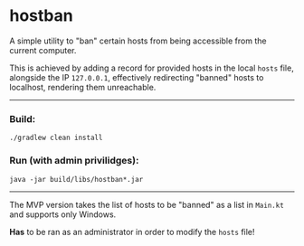 # hostban

 A simple utility to "ban" certain hosts from being accessible from the current computer.
 
 This is achieved by adding a record for provided hosts in the local `hosts` file, alongside
 the IP `127.0.0.1`, effectively redirecting "banned" hosts to localhost, rendering them unreachable.
 
 ---
 
 ### Build:
 `./gradlew clean install`
 
 ### Run (with admin privilidges):
 `java -jar build/libs/hostban*.jar`
 
 ---
 
 The MVP version takes the list of hosts to be "banned" as a list in `Main.kt` 
 and supports only Windows.
 
 **Has** to be ran as an administrator in order to modify the `hosts` file!